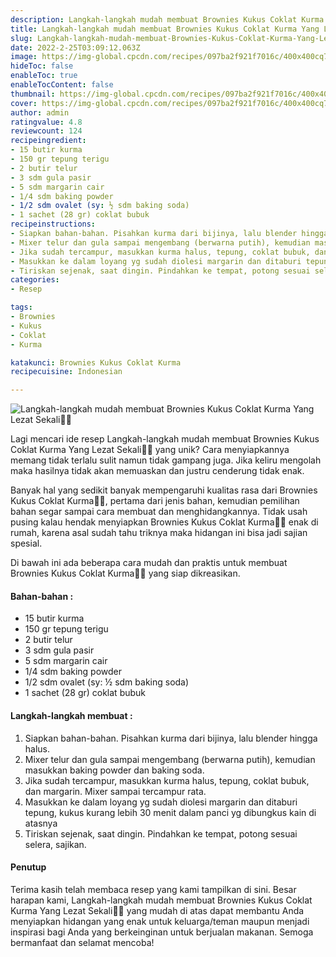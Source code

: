 ```yaml
---
description: Langkah-langkah mudah membuat Brownies Kukus Coklat Kurma Yang Lezat Sekali"
title: Langkah-langkah mudah membuat Brownies Kukus Coklat Kurma Yang Lezat Sekali
slug: Langkah-langkah-mudah-membuat-Brownies-Kukus-Coklat-Kurma-Yang-Lezat-Sekali
date: 2022-2-25T03:09:12.063Z
image: https://img-global.cpcdn.com/recipes/097ba2f921f7016c/400x400cq70/photo.jpg
hideToc: false
enableToc: true
enableTocContent: false
thumbnail: https://img-global.cpcdn.com/recipes/097ba2f921f7016c/400x400cq70/photo.jpg
cover: https://img-global.cpcdn.com/recipes/097ba2f921f7016c/400x400cq70/photo.jpg
author: admin
ratingvalue: 4.8
reviewcount: 124
recipeingredient:
- 15 butir kurma
- 150 gr tepung terigu
- 2 butir telur
- 3 sdm gula pasir
- 5 sdm margarin cair
- 1/4 sdm baking powder
- 1/2 sdm ovalet (sy: ½ sdm baking soda)
- 1 sachet (28 gr) coklat bubuk
recipeinstructions:
- Siapkan bahan-bahan. Pisahkan kurma dari bijinya, lalu blender hingga halus.
- Mixer telur dan gula sampai mengembang (berwarna putih), kemudian masukkan baking powder dan baking soda.
- Jika sudah tercampur, masukkan kurma halus, tepung, coklat bubuk, dan margarin. Mixer sampai tercampur rata.
- Masukkan ke dalam loyang yg sudah diolesi margarin dan ditaburi tepung, kukus kurang lebih 30 menit dalam panci yg dibungkus kain di atasnya
- Tiriskan sejenak, saat dingin. Pindahkan ke tempat, potong sesuai selera, sajikan.
categories:
- Resep

tags:
- Brownies
- Kukus
- Coklat
- Kurma

katakunci: Brownies Kukus Coklat Kurma
recipecuisine: Indonesian

---
```


![Langkah-langkah mudah membuat Brownies Kukus Coklat Kurma Yang Lezat Sekali👩‍🍳](https://img-global.cpcdn.com/recipes/097ba2f921f7016c/400x400cq70/photo.jpg)

Lagi mencari ide resep Langkah-langkah mudah membuat Brownies Kukus Coklat Kurma Yang Lezat Sekali👩‍🍳 yang unik? Cara menyiapkannya memang tidak terlalu sulit namun tidak gampang juga. Jika keliru mengolah maka hasilnya tidak akan memuaskan dan justru cenderung tidak enak.

Banyak hal yang sedikit banyak mempengaruhi kualitas rasa dari Brownies Kukus Coklat Kurma👩‍🍳, pertama dari jenis bahan, kemudian pemilihan bahan segar sampai cara membuat dan menghidangkannya. Tidak usah pusing kalau hendak menyiapkan Brownies Kukus Coklat Kurma👩‍🍳 enak di rumah, karena asal sudah tahu triknya maka hidangan ini bisa jadi sajian spesial.

Di bawah ini ada beberapa cara mudah dan praktis untuk membuat Brownies Kukus Coklat Kurma👩‍🍳 yang siap dikreasikan.

<!--inarticleads1-->

#### Bahan-bahan :

- 15 butir kurma
- 150 gr tepung terigu
- 2 butir telur
- 3 sdm gula pasir
- 5 sdm margarin cair
- 1/4 sdm baking powder
- 1/2 sdm ovalet (sy: ½ sdm baking soda)
- 1 sachet (28 gr) coklat bubuk

<!--inarticleads2-->

#### Langkah-langkah membuat :

1. Siapkan bahan-bahan. Pisahkan kurma dari bijinya, lalu blender hingga halus.
1. Mixer telur dan gula sampai mengembang (berwarna putih), kemudian masukkan baking powder dan baking soda.
1. Jika sudah tercampur, masukkan kurma halus, tepung, coklat bubuk, dan margarin. Mixer sampai tercampur rata.
1. Masukkan ke dalam loyang yg sudah diolesi margarin dan ditaburi tepung, kukus kurang lebih 30 menit dalam panci yg dibungkus kain di atasnya
1. Tiriskan sejenak, saat dingin. Pindahkan ke tempat, potong sesuai selera, sajikan.

#### Penutup

Terima kasih telah membaca resep yang kami tampilkan di sini. Besar harapan kami, Langkah-langkah mudah membuat Brownies Kukus Coklat Kurma Yang Lezat Sekali👩‍🍳 yang mudah di atas dapat membantu Anda menyiapkan hidangan yang enak untuk keluarga/teman maupun menjadi inspirasi bagi Anda yang berkeinginan untuk berjualan makanan. Semoga bermanfaat dan selamat mencoba!